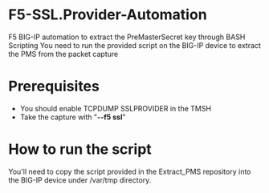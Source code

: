 # F5-SSL.Provider-Automation
F5 BIG-IP automation to extract the PreMasterSecret key through BASH Scripting
You need to run the provided script on the BIG-IP device to extract the PMS from the packet capture
# Prerequisites
  - You should enable TCPDUMP SSLPROVIDER in the TMSH
  - Take the capture with "**--f5 ssl**"
# How to run the script 
You'll need to copy the script provided in the Extract_PMS repository into the BIG-IP device under /var/tmp directory.
